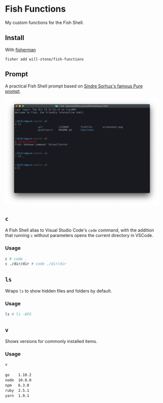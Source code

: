 # Fish Functions

My custom functions for the Fish Shell.

## Install

With [fisherman]

```
fisher add will-stone/fish-functions
```

## Prompt

A practical Fish Shell prompt based on [Sindre Sorhus's famous Pure prompt].

![impure]

## `c`

A Fish Shell alias to Visual Studio Code's `code` command, with the addition
that running `c` without parameters opens the current directory in VSCode.

### Usage

```sh
c # code .
c ./dir/dir # code ./dir/dir
```

## `ls`

Wraps `ls` to show hidden files and folders by default.

### Usage

```sh
ls # ls -AFG
```

## `v`

Shows versions for commonly installed items.

### Usage

```sh
v

go    1.10.2
node  10.8.0
npm   6.3.0
ruby  2.5.1
yarn  1.9.1
```

[fisherman]: https://github.com/jorgebucaran/fisher
[impure]: ./screenshot.png
[sindre sorhus's famous pure prompt]: https://github.com/sindresorhus/pure
